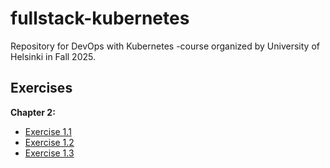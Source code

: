 # fullstack-kubernetes

Repository for DevOps with Kubernetes -course organized by University of Helsinki in Fall 2025.

## Exercises

**Chapter 2:**

- [Exercise 1.1](https://github.com/LeeviHalme/fullstack-kubernetes/tree/1.1/log-output)
- [Exercise 1.2](https://github.com/LeeviHalme/fullstack-kubernetes/tree/1.2/todo-app)
- [Exercise 1.3](https://github.com/LeeviHalme/fullstack-kubernetes/tree/1.3/log-output)
